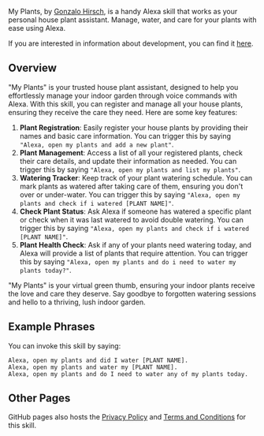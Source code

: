 My Plants, by [Gonzalo Hirsch](https://gonzalohirsch.com), is a handy Alexa skill that works as your personal house plant assistant. Manage, water, and care for your plants with ease using Alexa.

If you are interested in information about development, you can find it [here](./development.md).

## Overview

"My Plants" is your trusted house plant assistant, designed to help you effortlessly manage your indoor garden through voice commands with Alexa. With this skill, you can register and manage all your house plants, ensuring they receive the care they need. Here are some key features:

1. **Plant Registration**: Easily register your house plants by providing their names and basic care information. You can trigger this by saying `"Alexa, open my plants and add a new plant"`.
2. **Plant Management**: Access a list of all your registered plants, check their care details, and update their information as needed. You can trigger this by saying `"Alexa, open my plants and list my plants"`.
3. **Watering Tracker**: Keep track of your plant watering schedule. You can mark plants as watered after taking care of them, ensuring you don't over or under-water. You can trigger this by saying `"Alexa, open my plants and check if i watered [PLANT NAME]"`.
4. **Check Plant Status**: Ask Alexa if someone has watered a specific plant or check when it was last watered to avoid double watering. You can trigger this by saying `"Alexa, open my plants and check if i watered [PLANT NAME]"`.
5. **Plant Health Check**: Ask if any of your plants need watering today, and Alexa will provide a list of plants that require attention. You can trigger this by saying `"Alexa, open my plants and do i need to water my plants today?"`.

"My Plants" is your virtual green thumb, ensuring your indoor plants receive the love and care they deserve. Say goodbye to forgotten watering sessions and hello to a thriving, lush indoor garden.

## Example Phrases

You can invoke this skill by saying:

```
Alexa, open my plants and did I water [PLANT NAME].
Alexa, open my plants and water my [PLANT NAME].
Alexa, open my plants and do I need to water any of my plants today.
```

## Other Pages

GitHub pages also hosts the [Privacy Policy](./privacy-policy.md) and [Terms and Conditions](./terms-and-conditions.md) for this skill.
